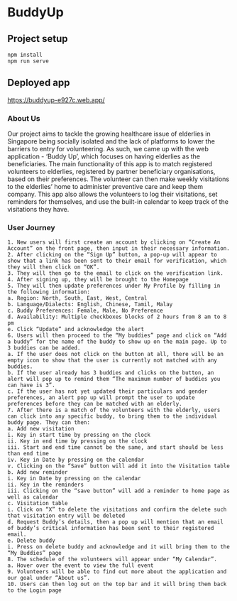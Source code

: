 # BuddyUp

## Project setup
```
npm install
npm run serve
```

## Deployed app
https://buddyup-e927c.web.app/

### About Us
Our project aims to tackle the growing healthcare issue of elderlies in Singapore being socially isolated and the lack of platforms to lower the barriers to entry for volunteering. As such, we came up with the web application - ‘Buddy Up’, which focuses on having elderlies as the beneficiaries. The main functionality of this app is to match registered volunteers to elderlies, registered by partner beneficiary organisations, based on their preferences. The volunteer can then make weekly visitations to the elderlies’ home to administer preventive care and keep them company. This app also allows the volunteers to log their visitations, set reminders for themselves, and use the built-in calendar to keep track of the visitations they have. 


### User Journey
```
1. New users will first create an account by clicking on “Create An Account” on the front page, then input in their necessary information.
2. After clicking on the “Sign Up” button, a pop-up will appear to show that a link has been sent to their email for verification, which they will then click on “OK”.
3. They will then go to the email to click on the verification link.
4. After signing up, they will be brought to the Homepage
5. They will then update preferences under My Profile by filling in the following information:
a. Region: North, South, East, West, Central 
b. Language/Dialects: English, Chinese, Tamil, Malay 
c. Buddy Preferences: Female, Male, No Preference  
d. Availability: Multiple checkboxes blocks of 2 hours from 8 am to 8 pm 
e. Click “Update” and acknowledge the alert  
6. Users will then proceed to the “My buddies” page and click on “Add a buddy” for the name of the buddy to show up on the main page. Up to 3 buddies can be added. 
a. If the user does not click on the button at all, there will be an empty icon to show that the user is currently not matched with any buddies.  
b. If the user already has 3 buddies and clicks on the button, an alert will pop up to remind them “The maximum number of buddies you can have is 3”.  
c. If the user has not yet updated their particulars and gender preferences, an alert pop up will prompt the user to update preferences before they can be matched with an elderly.  
7. After there is a match of the volunteers with the elderly, users can click into any specific buddy, to bring them to the individual buddy page. They can then:
a. Add new visitation  
i. Key in start time by pressing on the clock  
ii. Key in end time by pressing on the clock  
iii. Start and end time cannot be the same, and start should be less than end time
iv. Key in Date by pressing on the calendar 
v. Clicking on the “Save” button will add it into the Visitation table
b. Add new reminder
i. Key in Date by pressing on the calendar
ii. Key in the reminders
iii. Clicking on the “save button” will add a reminder to home page as well as calendar
c. Visitation table 
i. Click on “X” to delete the visitations and confirm the delete such that visitation entry will be deleted
d. Request Buddy’s details, then a pop up will mention that an email of buddy’s critical information has been sent to their registered email.
e. Delete buddy
i. Press on delete buddy and acknowledge and it will bring them to the “My Buddies” page
8. The schedule of the volunteers will appear under “My Calendar”.
a. Hover over the event to view the full event
9. Volunteers will be able to find out more about the application and our goal under “About us”.
10. Users can then log out on the top bar and it will bring them back to the Login page
```


